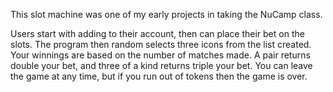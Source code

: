 This slot machine was one of my early projects in taking the NuCamp class. 

Users start with adding to their account, then can place their bet on the slots. The program then random selects three icons from the list created.
Your winnings are based on the number of matches made. A pair returns double your bet, and three of a kind returns triple your bet. 
You can leave the game at any time, but if you run out of tokens then the game is over.

